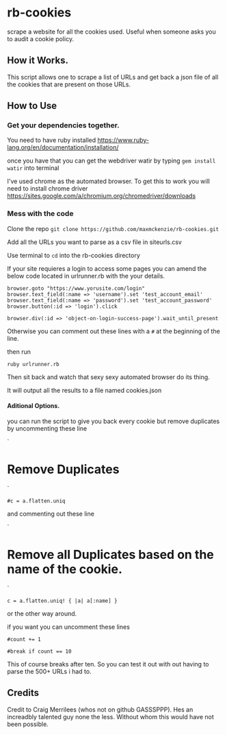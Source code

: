 # rb-cookies
scrape a website for all the cookies used. Useful when someone asks you to audit a cookie policy.

## How it Works.

This script allows one to scrape a list of URLs and get back a json file of all the cookies that are present on those URLs.

## How to Use

### Get your dependencies together.

You need to have ruby installed https://www.ruby-lang.org/en/documentation/installation/

once you have that you can get the webdriver watir by typing `gem install watir` into terminal

I've used chrome as the automated browser. To get this to work you will need to install chrome driver https://sites.google.com/a/chromium.org/chromedriver/downloads

### Mess with the code

Clone the repo
`git clone https://github.com/maxmckenzie/rb-cookies.git`

Add all the URLs you want to parse as a csv file in siteurls.csv

Use terminal to `cd` into the rb-cookies directory

If your site requieres a login to access some pages you can amend the below code located in urlrunner.rb with the your details.

```
browser.goto "https://www.yorusite.com/login"
browser.text_field(:name => 'username').set 'test_account_email'
browser.text_field(:name => 'password').set 'test_account_password'
browser.button(:id => 'login').click

browser.div(:id => 'object-on-login-success-page').wait_until_present
```

Otherwise you can comment out these lines with a `#` at the beginning of the line.

then run

`ruby urlrunner.rb`

Then sit back and watch that sexy sexy automated browser do its thing.

It will output all the results to a file named cookies.json

#### Aditional Options.

you can run the script to give you back every cookie but remove duplicates by uncommenting these line

`
 # Remove Duplicates
`

`
 #c = a.flatten.uniq
`

and commenting out these line

`
 # Remove all Duplicates based on the name of the cookie.
`

`
 c = a.flatten.uniq! { |a| a[:name] }
`

or the other way around.

if you want you can uncomment these lines

`
 #count += 1
`

`
 #break if count == 10
`

This of course breaks after ten. So you can test it out with out having to parse the 500+ URLs i had to.

## Credits

Credit to Craig Merrilees (whos not on github GASSSPPP). Hes an increadbly talented guy none the less. Without whom this would have not been possible.